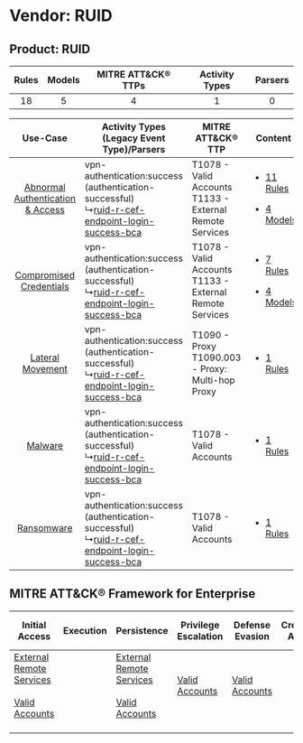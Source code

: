 Vendor: RUID
============
Product: RUID
-------------
| Rules | Models | MITRE ATT&CK® TTPs | Activity Types | Parsers |
|:-----:|:------:|:------------------:|:--------------:|:-------:|
|  18   |   5    |         4          |       1        |    0    |

|    Use-Case    | Activity Types (Legacy Event Type)/Parsers    | MITRE ATT&CK® TTP    | Content    |
|:----:| ---- | ---- | ---- |
| [Abnormal Authentication & Access](../../../UseCases/uc_abnormal_authentication_&_access.md) |  vpn-authentication:success (authentication-successful)<br> ↳[ruid-r-cef-endpoint-login-success-bca](Ps/pC_ruidrcefendpointloginsuccessbca.md)<br> | T1078 - Valid Accounts<br>T1133 - External Remote Services<br> | [<ul><li>11 Rules</li></ul><ul><li>4 Models</li></ul>](RM/r_m_ruid_ruid_Abnormal_Authentication_&_Access.md) |
|          [Compromised Credentials](../../../UseCases/uc_compromised_credentials.md)          |  vpn-authentication:success (authentication-successful)<br> ↳[ruid-r-cef-endpoint-login-success-bca](Ps/pC_ruidrcefendpointloginsuccessbca.md)<br> | T1078 - Valid Accounts<br>T1133 - External Remote Services<br> | [<ul><li>7 Rules</li></ul><ul><li>4 Models</li></ul>](RM/r_m_ruid_ruid_Compromised_Credentials.md)    |
|    [Lateral Movement](../../../UseCases/uc_lateral_movement.md)    |  vpn-authentication:success (authentication-successful)<br> ↳[ruid-r-cef-endpoint-login-success-bca](Ps/pC_ruidrcefendpointloginsuccessbca.md)<br> | T1090 - Proxy<br>T1090.003 - Proxy: Multi-hop Proxy<br>        | [<ul><li>1 Rules</li></ul>](RM/r_m_ruid_ruid_Lateral_Movement.md)    |
|    [Malware](../../../UseCases/uc_malware.md)    |  vpn-authentication:success (authentication-successful)<br> ↳[ruid-r-cef-endpoint-login-success-bca](Ps/pC_ruidrcefendpointloginsuccessbca.md)<br> | T1078 - Valid Accounts<br>    | [<ul><li>1 Rules</li></ul>](RM/r_m_ruid_ruid_Malware.md)    |
|    [Ransomware](../../../UseCases/uc_ransomware.md)    |  vpn-authentication:success (authentication-successful)<br> ↳[ruid-r-cef-endpoint-login-success-bca](Ps/pC_ruidrcefendpointloginsuccessbca.md)<br> | T1078 - Valid Accounts<br>    | [<ul><li>1 Rules</li></ul>](RM/r_m_ruid_ruid_Ransomware.md)    |

MITRE ATT&CK® Framework for Enterprise
--------------------------------------
| Initial Access                                                                                                                                   | Execution | Persistence                                                                                                                                      | Privilege Escalation                                                | Defense Evasion                                                     | Credential Access | Discovery | Lateral Movement | Collection | Command and Control                                                                                                                       | Exfiltration | Impact |
| ------------------------------------------------------------------------------------------------------------------------------------------------ | --------- | ------------------------------------------------------------------------------------------------------------------------------------------------ | ------------------------------------------------------------------- | ------------------------------------------------------------------- | ----------------- | --------- | ---------------- | ---------- | ----------------------------------------------------------------------------------------------------------------------------------------- | ------------ | ------ |
| [External Remote Services](https://attack.mitre.org/techniques/T1133)<br><br>[Valid Accounts](https://attack.mitre.org/techniques/T1078)<br><br> |           | [External Remote Services](https://attack.mitre.org/techniques/T1133)<br><br>[Valid Accounts](https://attack.mitre.org/techniques/T1078)<br><br> | [Valid Accounts](https://attack.mitre.org/techniques/T1078)<br><br> | [Valid Accounts](https://attack.mitre.org/techniques/T1078)<br><br> |                   |           |                  |            | [Proxy: Multi-hop Proxy](https://attack.mitre.org/techniques/T1090/003)<br><br>[Proxy](https://attack.mitre.org/techniques/T1090)<br><br> |              |        |